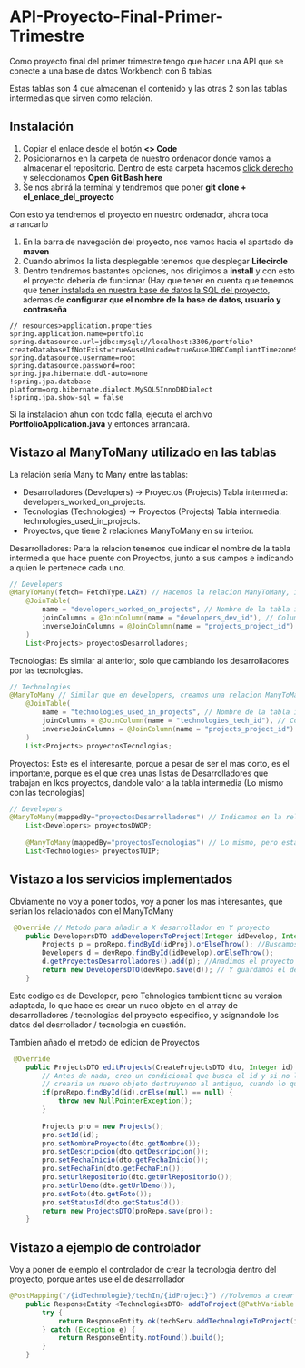# API-Proyecto-Final-Primer-Trimestre
Como proyecto final del primer trimestre tengo que hacer una API que se conecte a una base de datos Workbench con 6 tablas

Estas tablas son 4 que almacenan el contenido y las otras 2 son las tablas intermedias que sirven como relación.

## Instalación
1. Copiar el enlace desde el botón **<> Code**
2. Posicionarnos en la carpeta de nuestro ordenador donde vamos a almacenar el repositorio. Dentro de esta carpeta hacemos <ins>click derecho</ins> y seleccionamos **Open Git Bash here**
3. Se nos abrirá la terminal y tendremos que poner **git clone + el_enlace_del_proyecto**

Con esto ya tendremos el proyecto en nuestro ordenador, ahora toca arrancarlo

1. En la barra de navegación del proyecto, nos vamos hacia el apartado de **maven**
2. Cuando abrimos la lista desplegable tenemos que desplegar **Lifecircle**
3. Dentro tendremos bastantes opciones, nos dirigimos a **install** y con esto el proyecto deberia de funcionar (Hay que tener en cuenta que tenemos que <ins>tener instalada en nuestra base de datos la SQL del proyecto</ins>, ademas de **configurar que el nombre de la base de datos, usuario y contraseña**
````
// resources>application.properties
spring.application.name=portfolio
spring.datasource.url=jdbc:mysql://localhost:3306/portfolio?createDatabaseIfNotExist=true&useUnicode=true&useJDBCCompliantTimezoneShift=true&useLegacyDatetimeCode=false&serverTimezone=UTC
spring.datasource.username=root
spring.datasource.password=root
spring.jpa.hibernate.ddl-auto=none
!spring.jpa.database-platform=org.hibernate.dialect.MySQL5InnoDBDialect
!spring.jpa.show-sql = false
````
Si la instalacion ahun con todo falla, ejecuta el archivo **PortfolioApplication.java** y entonces arrancará.

## Vistazo al ManyToMany utilizado en las tablas

La relación sería Many to Many entre las tablas:
- Desarrolladores (Developers) -> Proyectos (Projects) Tabla intermedia: developers_worked_on_projects.
- Tecnologias (Technologies) -> Proyectos (Projects) Tabla intermedia: technologies_used_in_projects.
- Proyectos, que tiene 2 relaciones ManyToMany en su interior.

Desarrolladores:
Para la relacion tenemos que indicar el nombre de la tabla intermedia que hace puente con Proyectos, junto a sus campos e indicando a quien le pertenece cada uno.
````java
// Developers
@ManyToMany(fetch= FetchType.LAZY) // Hacemos la relacion ManyToMany, indicando la tabla intermedia
    @JoinTable(
        name = "developers_worked_on_projects", // Nombre de la tabla intermedia
        joinColumns = @JoinColumn(name = "developers_dev_id"), // Columna de esta entidad en la tabla intermedia
        inverseJoinColumns = @JoinColumn(name = "projects_project_id") // Columna de la otra entidad en la tabla intermedia
    )
    List<Projects> proyectosDesarrolladores;
````

Tecnologias:
Es similar al anterior, solo que cambiando los desarrolladores por las tecnologias.
````java
// Technologies
@ManyToMany // Similar que en developers, creamos una relacion ManyToMany pero cambiando ligeramente algunas cosas para referirnos a otra tabla intermedia.
    @JoinTable(
        name = "technologies_used_in_projects", // Nombre de la tabla intermedia
        joinColumns = @JoinColumn(name = "technologies_tech_id"), // Columna de esta entidad en la tabla intermedia
        inverseJoinColumns = @JoinColumn(name = "projects_project_id") // Columna de la otra entidad en la tabla intermedia
    )
    List<Projects> proyectosTecnologias;
````

Proyectos:
Este es el interesante, porque a pesar de ser el mas corto, es el importante, porque es el que crea unas listas de Desarrolladores que trabajan en lkos proyectos, dandole valor a la tabla intermedia (Lo mismo con las tecnologias)
````java
// Developers
@ManyToMany(mappedBy="proyectosDesarrolladores") // Indicamos en la relacion ManyToMany el nombre de la lista Proyectos que creamos en la Tabla Developers
    List<Developers> proyectosDWOP;
    
    @ManyToMany(mappedBy="proyectosTecnologias") // Lo mismo, pero esta vez en la tabla Technologies
    List<Technologies> proyectosTUIP;
````

## Vistazo a los servicios implementados

Obviamente no voy a poner todos, voy a poner los mas interesantes, que serian los relacionados con el ManyToMany

````java
 @Override // Metodo para añadir a X desarrollador en Y proyecto
    public DevelopersDTO addDevelopersToProject(Integer idDevelop, Integer idProj){ //Recibimos el id del desarrollador y el id del proyecto
        Projects p = proRepo.findById(idProj).orElseThrow(); //Buscamos en la base de datos los id que correspondan con los que les hemos indicado, y si no los encuentra, pues que nos de error
        Developers d = devRepo.findById(idDevelop).orElseThrow();
        d.getProyectosDesarrolladores().add(p); //Anadimos el proyecto al desarrollador
        return new DevelopersDTO(devRepo.save(d)); // Y guardamos el desarrollador
    }
````

Este codigo es de Developer, pero Tehnologies tambient tiene su version adaptada, lo que hace es crear un nueo objeto en el array de desarrolladores / tecnologias del proyecto especifico, y asignandole los datos del desrrollador / tecnologia en cuestión.

Tambien añado el metodo de edicion de Proyectos
````java
 @Override
    public ProjectsDTO editProjects(CreateProjectsDTO dto, Integer id) {
        // Antes de nada, creo un condicional que busca el id y si no lo encuentra da un error, ya que si no
        // crearia un nuevo objeto destruyendo al antiguo, cuando lo que buscamos es editar.
        if(proRepo.findById(id).orElse(null) == null) {
            throw new NullPointerException();
        }
        
        Projects pro = new Projects();
        pro.setId(id);
        pro.setNombreProyecto(dto.getNombre());
        pro.setDescripcion(dto.getDescripcion());
        pro.setFechaInicio(dto.getFechaInicio());
        pro.setFechaFin(dto.getFechaFin());
        pro.setUrlRepositorio(dto.getUrlRepositorio());
        pro.setUrlDemo(dto.getUrlDemo());
        pro.setFoto(dto.getFoto());
        pro.setStatusId(dto.getStatusId());
        return new ProjectsDTO(proRepo.save(pro));
    }
````

## Vistazo a ejemplo de controlador

Voy a poner de ejemplo el controlador de crear la tecnologia dentro del proyecto, porque antes use el de desarrollador
````java
@PostMapping("/{idTechnologie}/techIn/{idProject}") //Volvemos a crear un metodo similar al de developers
    public ResponseEntity <TechnologiesDTO> addToProject(@PathVariable Integer idTechnologie, @PathVariable Integer idProject){ // Para usar este metodo debemos introducir 2 id, el del desarrollador a añadir y el del proyecto 
        try {
            return ResponseEntity.ok(techServ.addTechnologieToProject(idTechnologie, idProject));
        } catch (Exception e) {
            return ResponseEntity.notFound().build();
        }
    }
````


